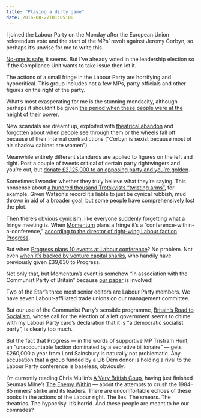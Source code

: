 ```yaml
---
title: "Playing a dirty game"
date: 2016-08-27T01:05:00
---
```


I joined the Labour Party on the Monday after the European Union referendum vote and the start of the MPs’ revolt against Jeremy Corbyn, so perhaps it’s unwise for me to write this.

[No-one is safe][ronnie], it seems. But I’ve already voted in the leadership election so if the Compliance Unit wants to take issue then let it.

[ronnie]: http://www.bfawu.org/statement_from_ronnie_draper_general_secretary_of_bfawu

The actions of a small fringe in the Labour Party are horrifying and hypocritical. This group includes not a few MPs, party officials and other figures on the right of the party.

What’s most exasperating for me is the stunning mendacity, although perhaps it shouldn’t be given [the period when these people were at the height of their power][oborne-book].

[oborne-book]: http://www.simonandschuster.co.uk/books/The-Rise-of-Political-Lying/Peter-Oborne/9780743275606

New scandals are dreamt up, exploited with [theatrical abandon][john-mann] and forgotten about when people see through them or the wheels fall off because of their internal contradictions (“Corbyn is sexist because most of his shadow cabinet are women”).

[john-mann]: https://www.youtube.com/watch?v=tJCzVV5eIg8

Meanwhile entirely different standards are applied to figures on the left and right. Post a couple of tweets critical of certain party rightwingers and you’re out, but [donate £2,125,000 to an opposing party and you’re golden][sainsbury].

[sainsbury]: http://morningstaronline.co.uk/a-bc91-labour-HQ-in-poison-purge-of-union-leader

Sometimes I wonder whether they truly believe what they’re saying. This nonsense about [a hundred thousand Trotskyists “twisting arms”][watson], for example. Given Watson’s record it’s liable to just be cynical rubbish, mud thrown in aid of a broader goal, but some people have comprehensively lost the plot.

[watson]: https://www.morningstaronline.co.uk/a-51a8-Watson-and-Eagle-sling-more-slurs

Then there’s obvious cynicism, like everyone suddenly forgetting what a fringe meeting is. When [Momentum][] plans a fringe it’s a “conference-within-a-conference,” [according to the director of right-wing Labour faction Progress][angell-twt].

[Momentum]: http://www.peoplesmomentum.com
[angell-twt]: https://twitter.com/RichardAngell/status/766320234974351360

But when [Progress plans 10 events at Labour conference][progress-fringes]? No problem. Not even [when it’s backed by venture capital sharks][bvca-fringe], who handily have previously given £39,630 to Progress.

[progress-fringes]: http://www.progressonline.org.uk/progress-at-labour-party-conference-2016/
[bvca-fringe]: http://www.progressonline.org.uk/event/in-conversation-with-angela-eagle-mp-how-will-labour-work-with-business-to-deliver-a-new-economy-with-the-bvca/

Not only that, but Momentum’s event is somehow “in association with the Communist Party of Britain” because [our paper][star] is involved!

[star]: https://www.morningstaronline.co.uk/

Two of the Star’s three most senior editors are Labour Party members. We have seven Labour-affiliated trade unions on our management committee.

But our use of the Communist Party’s sensible programme, [Britain’s Road to Socialism][brs], whose call for the election of a left government seems to chime with my Labour Party card’s declaration that it is “a democratic socialist party”, is clearly too much.

[brs]: http://www.communist-party.org.uk/socialism/socialism.html

But the fact that Progress — in the words of supportive MP Tristram Hunt, an “unaccountable faction dominated by a secretive billionaire” — gets £260,000 a year from Lord Sainsbury is naturally not problematic. Any accusation that a group funded by a Lib Dem donor is holding a rival to the Labour Party conference is baseless, obviously.

I’m currently reading Chris Mullin’s [A Very British Coup][], having just finished Seumas Milne’s [The Enemy Within][] — about the attempts to crush the 1984–85 miners’ strike and its leaders. There are uncomfortable echoes of these books in the actions of the Labour right. The lies. The smears. The theatrics. The hypocrisy. It’s horrid. And these people are meant to be our comrades?

[A Very British Coup]: https://serpentstail.com/a-very-british-coup.html
[The Enemy Within]: https://www.versobooks.com/books/1655-the-enemy-within
